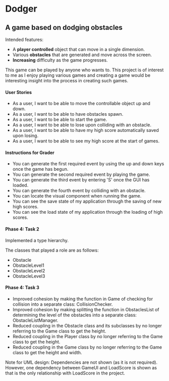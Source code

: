 # Dodger

## A game based on dodging obstacles 

Intended features:
- A **player controlled** object that can move in a single dimension.
- Various **obstacles** that are generated and move across the screen. 
- **Increasing** difficulty as the game progresses. 

This game can be played by anyone who wants to. This project is of interest to me as I enjoy playing various games and
creating a game would be interesting insight into the process in creating such games.

#### User Stories
- As a user, I want to be able to move the controllable object up and down.
- As a user, I want to be able to have obstacles spawn.
- As a user, I want to be able to start the game.
- As a user, I want to be able to lose upon colliding with an obstacle.
- As a user, I want to be able to have my high score automatically saved upon losing.
- As a user, I want to be able to see my high score at the start of games. 

#### Instructions for Grader
- You can generate the first required event by using the up and down keys once the game has begun.
- You can generate the second required event by playing the game.
- You can generate the third event by entering 'S' once the GUI has loaded.
- You can generate the fourth event by colliding with an obstacle. 
- You can locate the visual component when running the game.
- You can see the save state of my application through the saving of new high scores. 
- You can see the load state of my application through the loading of high scores. 

#### Phase 4: Task 2

Implemented a type hierarchy.

The classes that played a role are as follows:
- Obstacle
- ObstacleLevel1
- ObstacleLevel2
- ObstacleLevel3

#### Phase 4: Task 3

- Improved cohesion by making the function in Game of checking for collision into a separate class: CollisionChecker. 
- Improved cohesion by making splitting the function in ObstaclesList of determining the level of the obstacles into a separate class: ObstacleListManager. 
- Reduced coupling in the Obstacle class and its subclasses by no longer referring to the Game class to get the height.
- Reduced coupling in the Player class by no longer referring to the Game class to get the height.  
- Reduced coupling in the Game class by no longer referring to the Game class to get the height and width.

Note for UML design: Dependencies are not shown (as it is not required). However, one dependency between GameUI and LoadScore is shown as that is the only relationship with LoadScore in the project.   